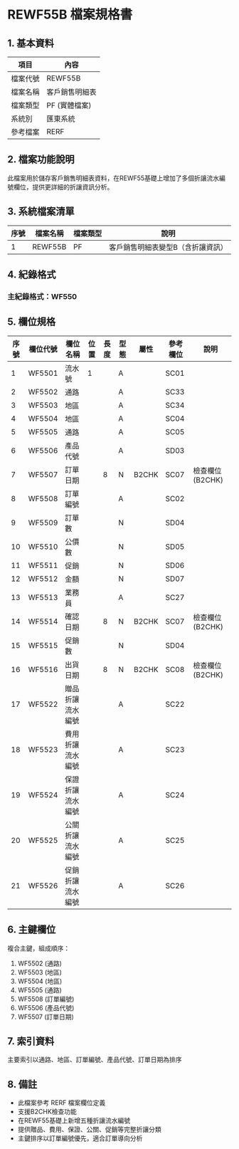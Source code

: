 # REWF55B 檔案規格書

## 1. 基本資料

| 項目 | 內容 |
|------|------|
| 檔案代號 | REWF55B |
| 檔案名稱 | 客戶銷售明細表 |
| 檔案類型 | PF (實體檔案) |
| 系統別 | 匯東系統 |
| 參考檔案 | RERF |

## 2. 檔案功能說明

此檔案用於儲存客戶銷售明細表資料，在REWF55基礎上增加了多個折讓流水編號欄位，提供更詳細的折讓資訊分析。

## 3. 系統檔案清單

| 序號 | 檔案名稱 | 檔案類型 | 說明 |
|------|----------|----------|------|
| 1 | REWF55B | PF | 客戶銷售明細表變型B（含折讓資訊） |

## 4. 紀錄格式

### 主紀錄格式：WF550

## 5. 欄位規格

| 序號 | 欄位代號 | 欄位名稱 | 位置 | 長度 | 型態 | 屬性 | 參考欄位 | 說明 |
|------|----------|----------|------|------|------|------|----------|------|
| 1 | WF5501 | 流水號 | 1 | | A | | SC01 | |
| 2 | WF5502 | 通路 | | | A | | SC33 | |
| 3 | WF5503 | 地區 | | | A | | SC34 | |
| 4 | WF5504 | 地區 | | | A | | SC04 | |
| 5 | WF5505 | 通路 | | | A | | SC05 | |
| 6 | WF5506 | 產品代號 | | | A | | SD03 | |
| 7 | WF5507 | 訂單日期 | | 8 | N | B2CHK | SC07 | 檢查欄位(B2CHK) |
| 8 | WF5508 | 訂單編號 | | | A | | SC02 | |
| 9 | WF5509 | 訂單數 | | | N | | SD04 | |
| 10 | WF5510 | 公價數 | | | N | | SD05 | |
| 11 | WF5511 | 促銷 | | | N | | SD06 | |
| 12 | WF5512 | 金額 | | | N | | SD07 | |
| 13 | WF5513 | 業務員 | | | A | | SC27 | |
| 14 | WF5514 | 確認日期 | | 8 | N | B2CHK | SC07 | 檢查欄位(B2CHK) |
| 15 | WF5515 | 促銷數 | | | N | | SD04 | |
| 16 | WF5516 | 出貨日期 | | 8 | N | B2CHK | SC08 | 檢查欄位(B2CHK) |
| 17 | WF5522 | 贈品折讓流水編號 | | | A | | SC22 | |
| 18 | WF5523 | 費用折讓流水編號 | | | A | | SC23 | |
| 19 | WF5524 | 保證折讓流水編號 | | | A | | SC24 | |
| 20 | WF5525 | 公關折讓流水編號 | | | A | | SC25 | |
| 21 | WF5526 | 促銷折讓流水編號 | | | A | | SC26 | |

## 6. 主鍵欄位

複合主鍵，組成順序：
1. WF5502 (通路)
2. WF5503 (地區)
3. WF5504 (地區)
4. WF5505 (通路)
5. WF5508 (訂單編號)
6. WF5506 (產品代號)
7. WF5507 (訂單日期)

## 7. 索引資料

主要索引以通路、地區、訂單編號、產品代號、訂單日期為排序

## 8. 備註

- 此檔案參考 RERF 檔案欄位定義
- 支援B2CHK檢查功能
- 在REWF55基礎上新增五種折讓流水編號
- 提供贈品、費用、保證、公關、促銷等完整折讓分類
- 主鍵排序以訂單編號優先，適合訂單導向分析 